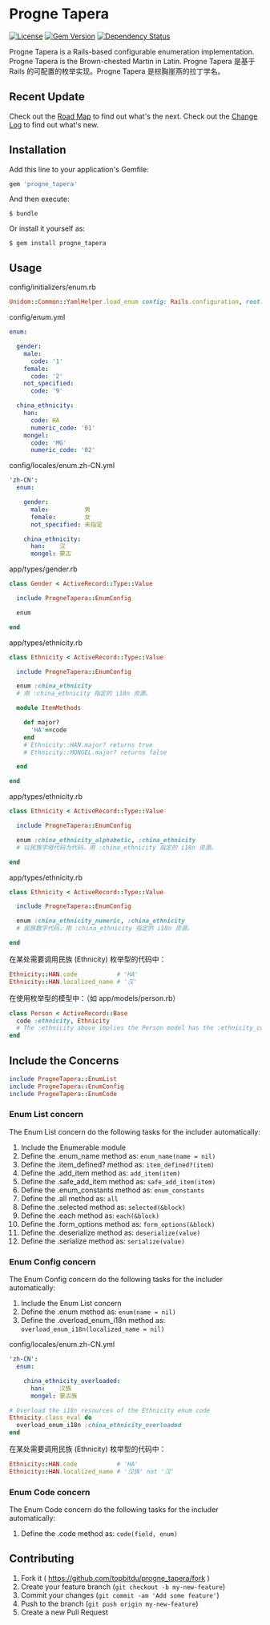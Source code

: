 # Progne Tapera

[![License](https://img.shields.io/badge/license-MIT-green.svg)](http://opensource.org/licenses/MIT)
[![Gem Version](https://badge.fury.io/rb/progne_tapera.svg)](https://badge.fury.io/rb/progne_tapera)
[![Dependency Status](https://gemnasium.com/badges/github.com/topbitdu/progne_tapera.svg)](https://gemnasium.com/github.com/topbitdu/progne_tapera)

Progne Tapera is a Rails-based configurable enumeration implementation. Progne Tapera is the Brown-chested Martin in Latin.
Progne Tapera 是基于 Rails 的可配置的枚举实现。Progne Tapera 是棕胸崖燕的拉丁学名。



## Recent Update

Check out the [Road Map](ROADMAP.md) to find out what's the next.
Check out the [Change Log](CHANGELOG.md) to find out what's new.



## Installation

Add this line to your application's Gemfile:

```ruby
gem 'progne_tapera'
```

And then execute:

    $ bundle

Or install it yourself as:

    $ gem install progne_tapera



## Usage

config/initializers/enum.rb

```ruby
Unidom::Common::YamlHelper.load_enum config: Rails.configuration, root: Rails.root
```

config/enum.yml

```yaml
enum:

  gender:
    male:
      code: '1'
    female:
      code: '2'
    not_specified:
      code: '9'

  china_ethnicity:
    han:
      code: HA
      numeric_code: '01'
    mongel:
      code: 'MG'
      numeric_code: '02'
```

config/locales/enum.zh-CN.yml

```yaml
'zh-CN':
  enum:

    gender:
      male:          男
      female:        女
      not_specified: 未指定

    china_ethnicity:
      han:    汉
      mongel: 蒙古
```

app/types/gender.rb

```ruby
class Gender < ActiveRecord::Type::Value

  include ProgneTapera::EnumConfig

  enum

end
```

app/types/ethnicity.rb

```ruby
class Ethnicity < ActiveRecord::Type::Value

  include ProgneTapera::EnumConfig

  enum :china_ethnicity
  # 用 :china_ethnicity 指定的 i18n 资源。

  module ItemMethods

    def major?
      'HA'==code
    end
    # Ethnicity::HAN.major? returns true
    # Ethnicity::MONGEL.major? returns false

  end

end
```

app/types/ethnicity.rb

```ruby
class Ethnicity < ActiveRecord::Type::Value

  include ProgneTapera::EnumConfig

  enum :china_ethnicity_alphabetic, :china_ethnicity
  # 以民族字母代码为代码，用 :china_ethnicity 指定的 i18n 资源。

end
```

app/types/ethnicity.rb

```ruby
class Ethnicity < ActiveRecord::Type::Value

  include ProgneTapera::EnumConfig

  enum :china_ethnicity_numeric, :china_ethnicity
  # 民族数字代码，用 :china_ethnicity 指定的 i18n 资源。

end
```

在某处需要调用民族 (Ethnicity) 枚举型的代码中：

```ruby
Ethnicity::HAN.code           # 'HA'
Ethnicity::HAN.localized_name # '汉'
```

在使用枚举型的模型中：（如 app/models/person.rb）

```ruby
class Person < ActiveRecord::Base
  code :ethnicity, Ethnicity
  # The :ethnicity above implies the Person model has the :ethnicity_code field.
end
```



## Include the Concerns

```ruby
include ProgneTapera::EnumList
include ProgneTapera::EnumConfig
include ProgneTapera::EnumCode
```

### Enum List concern

The Enum List concern do the following tasks for the includer automatically:  
1. Include the Enumerable module  
2. Define the .enum_name method as: ``enum_name(name = nil)``  
3. Define the .item_defined? method as: ``item_defined?(item)``  
4. Define the .add_item method as: ``add_item(item)``  
5. Define the .safe_add_item method as: ``safe_add_item(item)``  
6. Define the .enum_constants method as: ``enum_constants``  
7. Define the .all method as: ``all``  
8. Define the .selected method as: ``selected(&block)``  
9. Define the .each method as: ``each(&block)``  
10. Define the .form_options method as: ``form_options(&block)``  
11. Define the .deserialize method as: ``deserialize(value)``  
12. Define the .serialize method as: ``serialize(value)``

### Enum Config concern

The Enum Config concern do the following tasks for the includer automatically:  
1. Include the Enum List concern  
2. Define the .enum method as: ``enum(name = nil)``
3. Define the .overload_enum_i18n method as: ``overload_enum_i18n(localized_name = nil)``

config/locales/enum.zh-CN.yml
```yaml
'zh-CN':
  enum:

    china_ethnicity_overloaded:
      han:    汉族
      mongel: 蒙古族
```

```ruby
# Overload the i18n resources of the Ethnicity enum code
Ethnicity.class_eval do
  overload_enum_i18n :china_ethnicity_overloaded
end
```

在某处需要调用民族 (Ethnicity) 枚举型的代码中：
```ruby
Ethnicity::HAN.code           # 'HA'
Ethnicity::HAN.localized_name # '汉族' not '汉'
```



### Enum Code concern

The Enum Code concern do the following tasks for the includer automatically:  
1. Define the .code method as: ``code(field, enum)``



## Contributing

1. Fork it ( https://github.com/topbitdu/progne_tapera/fork )
2. Create your feature branch (`git checkout -b my-new-feature`)
3. Commit your changes (`git commit -am 'Add some feature'`)
4. Push to the branch (`git push origin my-new-feature`)
5. Create a new Pull Request
